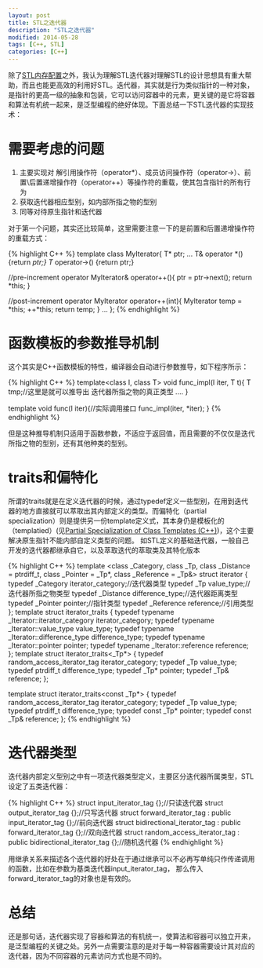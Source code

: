 ```yaml
---
layout: post
title: STL之迭代器
description: "STL之迭代器"
modified: 2014-05-28
tags: [C++, STL]
categories: [C++]
---
```


除了[STL内存配置](http://atimekiller.github.io/cpp-stl-memory-management/)之外，我认为理解STL迭代器对理解STL的设计思想具有重大帮助，而且也能更高效的利用好STL。迭代器，其实就是行为类似指针的一种对象，是指针的更高一级的抽象和包装，它可以访问容器中的元素，更关键的是它将容器和算法有机统一起来，是泛型编程的绝好体现。下面总结一下STL迭代器的实现技术：

# 需要考虑的问题

1.  主要实现对 解引用操作符（operator*）、成员访问操作符（operator->）、前置\后置递增操作符（operator++）等操作符的重载，使其包含指针的所有行为
2.  获取迭代器相应型别，如内部所指之物的型别
3.  同等对待原生指针和迭代器

对于第一个问题，其实还比较简单，这里需要注意一下的是前置和后置递增操作符的重载方式：

{% highlight C++ %}
template<class T>
class MyIterator{
T* ptr;
...
T& operator *() {return *ptr;}
T* operator->() {return ptr;}

//pre-increment operator
MyIterator& operator++(){
    ptr = ptr->next();
    return *this;
}

//post-increment operator
MyIterator operator++(int){
    MyIterator temp = *this;
    ++*this;
    return temp;
}
...
};
{% endhighlight %}

# 函数模板的参数推导机制
这个其实是C++函数模板的特性，编译器会自动进行参数推导，如下程序所示：

{% highlight C++ %}
template<class I, class T>
void func_impl(I iter, T t){
    T tmp;//这里是就可以推导出 迭代器所指之物的真正类型
    ....
}

template <class I>
void func(I iter){//实际调用接口
    func_impl(iter, *iter);
}
{% endhighlight %}

但是这种推导机制只适用于函数参数，不适应于返回值，而且需要的不仅仅是迭代所指之物的型别，还有其他种类的型别。

# traits和偏特化
所谓的traits就是在定义迭代器的时候，通过typedef定义一些型别，在用到迭代器的地方直接就可以萃取出其内部定义的类型。而偏特化（partial specialization）则是提供另一份template定义式，其本身仍是模板化的（templatied）(见[Partial Specialization of Class Templates (C++)](http://msdn.microsoft.com/en-us/library/3967w96f.aspx))，这个主要解决原生指针不能内部自定义类型的问题。
如STL定义的基础迭代器，一般自己开发的迭代器都继承自它，以及萃取迭代的萃取类及其特化版本

{% highlight C++ %}
template <class _Category, class _Tp, class _Distance = ptrdiff_t,
          class _Pointer = _Tp*, class _Reference = _Tp&>
struct iterator {
  typedef _Category  iterator_category;//迭代器类型
  typedef _Tp        value_type;//迭代器所指之物类型
  typedef _Distance  difference_type;//迭代器距离类型
  typedef _Pointer   pointer;//指针类型
  typedef _Reference reference;//引用类型
};
template <class _Iterator>
struct iterator_traits {
 typedef typename _Iterator::iterator_category iterator_category;
 typedef typename _Iterator::value_type value_type;
 typedef typename _Iterator::difference_type difference_type;
 typedef typename _Iterator::pointer pointer;
 typedef typename _Iterator::reference reference;
};
template <class _Tp>
struct iterator_traits<_Tp*> {
 typedef random_access_iterator_tag iterator_category;
 typedef _Tp value_type;
 typedef ptrdiff_t difference_type;
 typedef _Tp* pointer;
 typedef _Tp& reference;
};

template <class _Tp>
struct iterator_traits<const _Tp*> {
 typedef random_access_iterator_tag iterator_category;
 typedef _Tp value_type;
 typedef ptrdiff_t difference_type;
 typedef const _Tp* pointer;
 typedef const _Tp& reference;
};
{% endhighlight %}

#  迭代器类型
迭代器内部定义型别之中有一项迭代器类型定义，主要区分迭代器所属类型，STL设定了五类迭代器：

{% highlight C++ %}
struct input_iterator_tag {};//只读迭代器
struct output_iterator_tag {};//只写迭代器
struct forward_iterator_tag : public input_iterator_tag {};//前向迭代器
struct bidirectional_iterator_tag : public forward_iterator_tag {};//双向迭代器
struct random_access_iterator_tag : public bidirectional_iterator_tag {};//随机迭代器
{% endhighlight %}

用继承关系来描述各个迭代器的好处在于通过继承可以不必再写单纯只作传递调用的函数，比如在参数为基类迭代器input_iterator_tag， 那么传入forward_iterator_tag的对象也是有效的。

# 总结
还是那句话，迭代器实现了容器和算法的有机统一，使算法和容器可以独立开来，是泛型编程的关键之处。另外一点需要注意的是对于每一种容器需要设计其对应的迭代器，因为不同容器的元素访问方式也是不同的。
